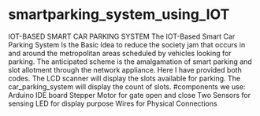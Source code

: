 # smartparking_system_using_IOT
IOT-BASED SMART CAR PARKING SYSTEM    The IOT-Based Smart Car Parking System Is the Basic Idea to reduce the society jam that occurs in and around the metropolitan areas scheduled by vehicles looking for parking. The anticipated scheme is the amalgamation of smart parking and slot allotment through the network appliance.
Here I have provided both codes.
The LCD scanner will display the slots available for parking.
The car_parking_system will display the count of slots.
#components we use:
   Arduino IDE board 
   Stepper Motor for gate open and close
   Two Sensors for sensing
   LED for display purpose
   Wires for Physical Connections

